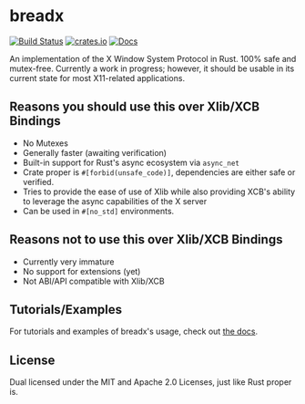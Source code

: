 # breadx

[![Build Status](https://dev.azure.com/jtnunley01/gui-tools/_apis/build/status/not-a-seagull.breadx?branchName=master)](https://dev.azure.com/jtnunley01/gui-tools/_build/latest?definitionId=11&branchName=master) [![crates.io](https://img.shields.io/crates/v/breadx)](https://crates.io/crates/breadx) [![Docs](https://docs.rs/breadx/badge.svg)](https://docs.rs/breadx)

An implementation of the X Window System Protocol in Rust. 100% safe and mutex-free. Currently a work in progress; however, it should be usable in its current state for most X11-related applications.

## Reasons you should use this over Xlib/XCB Bindings

* No Mutexes
* Generally faster (awaiting verification)
* Built-in support for Rust's async ecosystem via `async_net`
* Crate proper is `#[forbid(unsafe_code)]`, dependencies are either safe or verified.
* Tries to provide the ease of use of Xlib while also providing XCB's ability to leverage the async capabilities of the X server
* Can be used in `#[no_std]` environments.

## Reasons not to use this over Xlib/XCB Bindings

* Currently very immature
* No support for extensions (yet)
* Not ABI/API compatible with Xlib/XCB

## Tutorials/Examples

For tutorials and examples of breadx's usage, check out [the docs](https://docs.rs/breadx).

## License

Dual licensed under the MIT and Apache 2.0 Licenses, just like Rust proper is.
